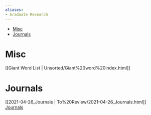 ```yaml
---
aliases:
- Graduate Research
---
```


-   [Misc](#misc)
-   [Journals](#journals)














# Misc

[[Giant Word List | Unsorted/Giant%20word%20index.html]]

# Journals

[[2021-04-26_Journals | To%20Review/2021-04-26_Journals.html]] [Journals](attachments/Journals.pdf)
